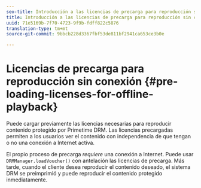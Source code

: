 ```yaml
---
seo-title: Introducción a las licencias de precarga para reproducción sin conexión
title: Introducción a las licencias de precarga para reproducción sin conexión
uuid: 71e5169b-7f70-4723-9f9b-fdff822c5876
translation-type: tm+mt
source-git-commit: 9bbcb228d3367fbf53de811bf2941ca653ce3b0e

---
```



# Licencias de precarga para reproducción sin conexión {#pre-loading-licenses-for-offline-playback}

Puede cargar previamente las licencias necesarias para reproducir contenido protegido por Primetime DRM. Las licencias precargadas permiten a los usuarios ver el contenido con independencia de que tengan o no una conexión a Internet activa.

El propio proceso de precarga *requiere* una conexión a Internet. Puede usar `DRMManager.loadVoucher()` con antelación las licencias de precarga. Más tarde, cuando el cliente desea reproducir el contenido deseado, el sistema DRM se preimprimió y puede reproducir el contenido protegido inmediatamente.
